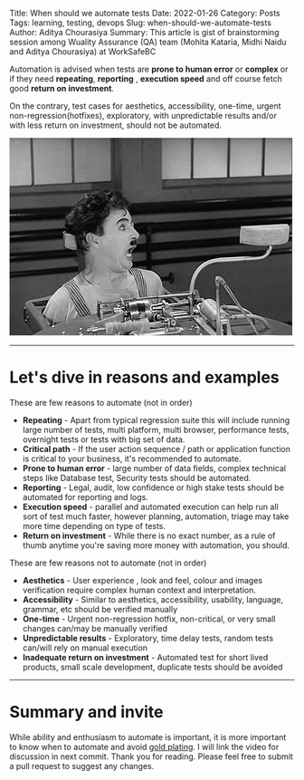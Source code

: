 Title: When should we automate tests
Date: 2022-01-26
Category: Posts
Tags: learning, testing, devops
Slug: when-should-we-automate-tests
Author: Aditya Chourasiya
Summary: This article is gist of brainstorming session among Wuality Assurance (QA) team (Mohita Kataria, Midhi Naidu and Aditya Chourasiya) at WorkSafeBC

Automation is advised when tests are **prone to human error** or **complex** or if they need **repeating**, **reporting** , **execution speed** and off course fetch good **return on investment**. 
   
On the contrary, test cases for aesthetics, accessibility, one-time, urgent non-regression(hotfixes), exploratory, with unpredictable results and/or with less return on investment,  should not be automated. 
   
![Navigating the Future](../images/chapline-automation.gif)

---

# Let's dive in reasons and examples

 These are few reasons to automate (not in order)

- **Repeating** - Apart from typical regression suite this will include running large number of tests, multi platform, multi browser, performance tests, overnight tests or tests with big set of data.
- **Critical path** - If the user action sequence / path or application function is critical to your business, it's recommended to automate.
- **Prone to human error** - large number of data fields, complex technical steps like Database test, Security tests should be automated.
- **Reporting** - Legal, audit, low confidence or high stake tests should be automated for reporting and logs.
- **Execution speed** - parallel and automated execution can help run all sort of test much faster, however planning, automation, triage may take more time depending on type of tests.
- **Return on investment** - While there is no exact number, as a rule of thumb anytime you're saving more money with automation, you should.

 These are few reasons not to automate (not in order)

- **Aesthetics** - User experience , look and feel, colour and images verification require complex human context and interpretation.
- **Accessibility** - Similar to aesthetics, accessibility, usability, language, grammar, etc should be verified manually
- **One-time** - Urgent non-regression hotfix, non-critical, or very small changes can/may be manually verified  
- **Unpredictable results** - Exploratory, time delay tests, random tests can/will rely on manual execution
- **Inadequate return on investment** - Automated test for short lived products, small scale development, duplicate tests should be avoided 

---

# Summary and invite 

While ability and enthusiasm to automate is important, it is more important to know when to automate and avoid [gold plating](https://en.wikipedia.org/wiki/Gold_plating_(project_management)). I will link the video for discussion in next commit. Thank you for reading. Please feel free to submit a pull request to suggest any changes.

